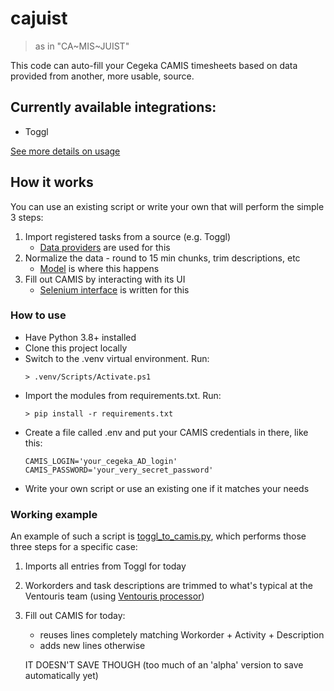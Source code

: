 # cajuist
> as in "CA~MIS~JUIST"

This code can auto-fill your Cegeka CAMIS timesheets based on data provided from another, more usable, source.

## Currently available integrations:
- Toggl

[See more details on usage](data_providers/README.md)

## How it works
You can use an existing script or write your own that will perform the simple 3 steps:
1. Import registered tasks from a source (e.g. Toggl)
    - [Data providers](/data_providers) are used for this
2. Normalize the data - round to 15 min chunks, trim descriptions, etc
    - [Model](/model) is where this happens
3. Fill out CAMIS by interacting with its UI
    - [Selenium interface](page_objects/camis) is written for this

### How to use
- Have Python 3.8+ installed
- Clone this project locally
- Switch to the .venv virtual environment. Run:
    ``` shell
    > .venv/Scripts/Activate.ps1
    ```
- Import the modules from requirements.txt. Run:
    ``` shell
    > pip install -r requirements.txt
    ```
- Create a file called .env and put your CAMIS credentials in there, like this:
    ```
    CAMIS_LOGIN='your_cegeka_AD_login'
    CAMIS_PASSWORD='your_very_secret_password'
    ```
- Write your own script or use an existing one if it matches your needs

### Working example 
An example of such a script is [toggl_to_camis.py](toggl_to_camis.py), which performs those three steps for a specific case:
1. Imports all entries from Toggl for today
2. Workorders and task descriptions are trimmed to what's typical at the Ventouris team (using [Ventouris processor](model/ventouris_processor.py))
3. Fill out CAMIS for today:
    - reuses lines completely matching Workorder + Activity + Description
    - adds new lines otherwise

    IT DOESN'T SAVE THOUGH (too much of an 'alpha' version to save automatically yet)


